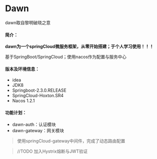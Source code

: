 # Dawn
dawn取自黎明破晓之意
#### 简介：
**dawn为一个springCloud微服务框架，从零开始搭建；于个人学习使用！！！**

基于SpringBoot/SpringCloud；使用nacos作为配置与服务中心

#### 版本及环境信息：
- idea 
- JDK8 
- Springboot-2.3.0.RELEASE 
- SpringCloud-Hoxton.SR4
- Nacos 1.2.1

#### 功能计划：

- dawn-auth：认证模块
- dawn-gateway：网关模块
 > 使用springCloud-gateway中间件，完成了动态路由配置
 
 >//TODO 加入Hystrix熔断与JWT验证


